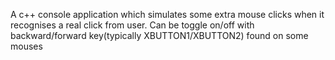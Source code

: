 A c++ console application which simulates some extra mouse clicks when it recognises a real click from user.
Can be toggle on/off with backward/forward key(typically XBUTTON1/XBUTTON2) found on some mouses 
